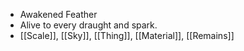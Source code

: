 - Awakened Feather
- Alive to every draught and spark.
- [[Scale]], [[Sky]], [[Thing]], [[Material]], [[Remains]]